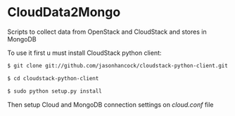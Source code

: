 CloudData2Mongo
===============

Scripts to collect data from OpenStack and CloudStack and stores in MongoDB

To use it first u must install CloudStack python client:


```bash
$ git clone git://github.com/jasonhancock/cloudstack-python-client.git

$ cd cloudstack-python-client

$ sudo python setup.py install
```

Then setup Cloud and MongoDB connection settings on *cloud.conf* file
